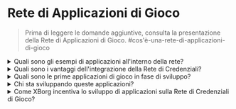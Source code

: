 # Rete di Applicazioni di Gioco

> Prima di leggere le domande aggiuntive, consulta la presentazione della Rete di Applicazioni di Gioco. #cos'è-una-rete-di-applicazioni-di-gioco

<details>

<summary>Quali sono gli esempi di applicazioni all'interno della rete?</summary>

* **Soulbound launchpad**: Collega i giocatori ai giochi in base alla loro identità digitale, in modo che i giochi possano offrire opportunità di investimento uniche ai giocatori che amano il genere corrispondente.&#x20;
* **Player engagement app (xborg.gg)**: Uno strato di coinvolgimento sopra a qualsiasi gioco e comunità collegati a un avatar unico. Questo serve come un ottimo strumento di acquisizione per giochi e comunità di gioco.&#x20;
* **Integrazione in-game**: Integra lo strato di credenziali all'interno di un gioco e offre modalità di gioco uniche e vantaggi per gli esperti del genere.
* **Protocollo di comunicazione**: Consente ai marchi di connettersi con i giocatori in base alle loro credenziali. I giocatori possono impostare una tariffa di comunicazione.&#x20;
* **Prestito di asset basato sulla reputazione**: Presta i tuoi asset non in base a garanzie, ma alle tue credenziali e reputazione.
* **Matchmaking**: Consente un matchmaking più efficiente in-game basato sull'intera storia dei giocatori.&#x20;
* **Comunità di gioco decentralizzate**: Un'app che consente la creazione di comunità di gioco decentralizzate.
* **Scouting di giocatori di esport**: Un'app che consente lo scouting di giocatori di esport da parte di squadre di esport o comunità di gioco decentralizzate.&#x20;
* **Piattaforma di tornei**: Una piattaforma di tornei più efficiente, basata sulle prestazioni di determinati giocatori.&#x20;
* **App di dati di gioco**: Un'app di incontri che mette in contatto i giocatori in base alle loro credenziali.

</details>

<details>

<summary>Quali sono i vantaggi dell'integrazione della Rete di Credenziali?</summary>

L'utilizzo della rete di credenziali da parte degli sviluppatori offre un processo di integrazione fluido e razionalizzato per l'inserimento dei giocatori nella rete, portando a una maggiore efficienza operativa e, soprattutto, a un'esperienza utente migliorata per i giocatori. I vantaggi offerti dalla rete di credenziali sono molteplici, tanto che qualsiasi applicazione di gioco che la integra è pronta a offrire un'esperienza senza pari alla propria base di utenti.

</details>

<details>

<summary>Quali sono le prime applicazioni di gioco in fase di sviluppo?</summary>

Soulbound launchpad e l'app di coinvolgimento dei giocatori.&#x20;

</details>

<details>

<summary>Chi sta sviluppando queste applicazioni?</summary>

XBorg Labs è il principale sviluppatore di queste applicazioni. Tuttavia, con la decentralizzazione, intendiamo aprire lo sviluppo di queste applicazioni a tutti gli sviluppatori.&#x20;

</details>

<details>

<summary>Come XBorg incentiva lo sviluppo di applicazioni sulla Rete di Credenziali di Gioco?</summary>

Un programma di sovvenzioni permetterà di incentivare lo sviluppo delle applicazioni.&#x20;

</details>